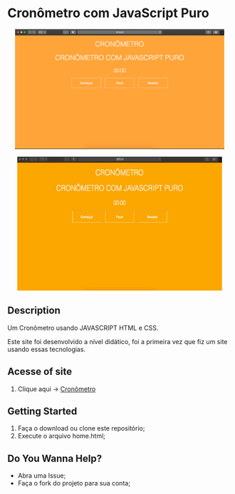 # Cronômetro com JavaScript Puro

<p align="center">
  <img width="470" src="img/print.png">
</p>

<p align="center">
  <img width="460" height="300" src="img/gif.gif">
</p>

## Description
Um Cronômetro usando JAVASCRIPT HTML e CSS.

Este site foi desenvolvido a nível didático, foi a primeira vez que fiz um site usando essas tecnologias.

## Acesse of site
1. Clique aqui -> [Cronômetro](https://fernandognu.github.io/CronometroJavascript/)

## Getting Started
1. Faça o download ou clone este repositório;
1. Execute o arquivo home.html;

## Do You Wanna Help?
* Abra uma Issue;
* Faça o fork do projeto para sua conta;
